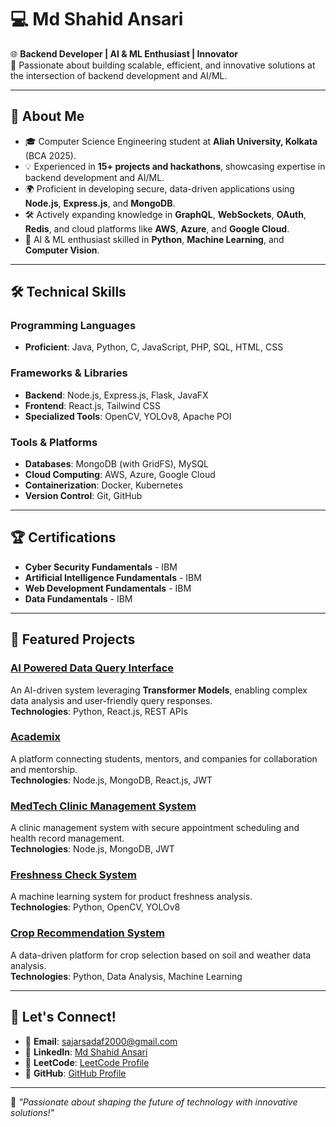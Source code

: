 # 💻 Md Shahid Ansari 

🌐 **Backend Developer | AI & ML Enthusiast | Innovator**  
🚀 Passionate about building scalable, efficient, and innovative solutions at the intersection of backend development and AI/ML.  

---

## 🌟 About Me  
- 🎓 Computer Science Engineering student at **Aliah University, Kolkata** (BCA 2025).  
- 💡 Experienced in **15+ projects and hackathons**, showcasing expertise in backend development and AI/ML.  
- 🌍 Proficient in developing secure, data-driven applications using **Node.js**, **Express.js**, and **MongoDB**.  
- 🛠️ Actively expanding knowledge in **GraphQL**, **WebSockets**, **OAuth**, **Redis**, and cloud platforms like **AWS**, **Azure**, and **Google Cloud**.  
- 🤖 AI & ML enthusiast skilled in **Python**, **Machine Learning**, and **Computer Vision**.  

---

## 🛠️ Technical Skills  

### Programming Languages  
- **Proficient**: Java, Python, C, JavaScript, PHP, SQL, HTML, CSS  

### Frameworks & Libraries  
- **Backend**: Node.js, Express.js, Flask, JavaFX  
- **Frontend**: React.js, Tailwind CSS  
- **Specialized Tools**: OpenCV, YOLOv8, Apache POI  

### Tools & Platforms  
- **Databases**: MongoDB (with GridFS), MySQL  
- **Cloud Computing**: AWS, Azure, Google Cloud  
- **Containerization**: Docker, Kubernetes  
- **Version Control**: Git, GitHub  

---

## 🏆 Certifications  
- **Cyber Security Fundamentals** - IBM  
- **Artificial Intelligence Fundamentals** - IBM  
- **Web Development Fundamentals** - IBM  
- **Data Fundamentals** - IBM  

---

## 🚀 Featured Projects  

### [AI Powered Data Query Interface](https://github.com/md-shahid-ansari/AI-Data-Query-Interface)  
An AI-driven system leveraging **Transformer Models**, enabling complex data analysis and user-friendly query responses.  
**Technologies**: Python, React.js, REST APIs  

### [Academix](https://github.com/md-shahid-ansari/Academix)  
A platform connecting students, mentors, and companies for collaboration and mentorship.  
**Technologies**: Node.js, MongoDB, React.js, JWT  

### [MedTech Clinic Management System](https://github.com/md-shahid-ansari/MedTech-Clinic)  
A clinic management system with secure appointment scheduling and health record management.  
**Technologies**: Node.js, MongoDB, JWT  

### [Freshness Check System](https://github.com/md-shahid-ansari/Freshness-Check)  
A machine learning system for product freshness analysis.  
**Technologies**: Python, OpenCV, YOLOv8  

### [Crop Recommendation System](https://github.com/md-shahid-ansari/Crop-Recommendation)  
A data-driven platform for crop selection based on soil and weather data analysis.  
**Technologies**: Python, Data Analysis, Machine Learning  

---

## 🤝 Let's Connect!  
- 📧 **Email**: [sajarsadaf2000@gmail.com](mailto:sajarsadaf2000@gmail.com)  
- 💼 **LinkedIn**: [Md Shahid Ansari](https://linkedin.com/md-shahid-ansari-au)  
- 🌟 **LeetCode**: [LeetCode Profile](https://leetcode.com/md_shahid_ansari)  
- 📂 **GitHub**: [GitHub Profile](https://github.com/md-shahid-ansari)  

---

🌟 _"Passionate about shaping the future of technology with innovative solutions!"_  
